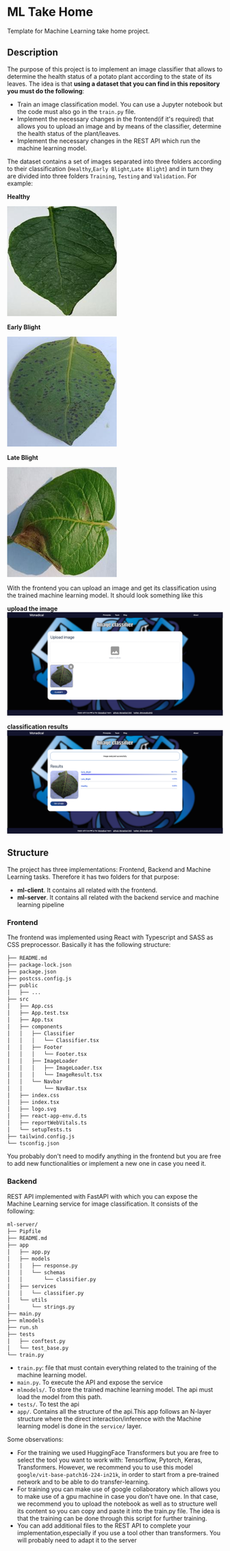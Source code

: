 # ML Take Home
Template for Machine Learning take home project.


## Description

The purpose of this project is to implement an image classifier that allows to determine the health status of a potato plant according to the state of its leaves. The idea is that **using a dataset that you can find in this repository you must do the following**:

 - Train an image classification model. You can use a Jupyter notebook but the code must also go in the `train.py` file. 
 - Implement the necessary changes in the frontend(if it's required) that allows you to upload an image and by means of the classifier, determine the health status of the plant/leaves. 
 - Implement  the necessary changes in the  REST API which run the machine learning model. 

The dataset contains a set of images separated into three folders according to their classification (`Healthy`,`Early Blight`,`Late Blight`) and in turn they are divided into three folders `Training`, `Testing` and `Validation`. For example:

**Healthy**

![](./images/Healthy_1.jpg)

**Early Blight**

![](./images/Early_Blight_3.jpg)

**Late Blight**

![](./images/Late_Blight_3.jpg)

With the frontend you can upload an image and get its classification using the trained machine learning model. It should look something like this 

**upload the image**
![](./images/frontend.png)

**classification results**
![](./images/frontend2.png)

## Structure

The project has three implementations: Frontend, Backend and Machine Learning tasks. Therefore it has two folders for that purpose:

 - **ml-client**. It contains all related with the frontend.
 - **ml-server**. It contains all related with the backend service and machine learning pipeline

 ### Frontend

 The frontend was implemented using React with Typescript and SASS as CSS preprocessor. Basically it has the following structure:

 ```
├── README.md
├── package-lock.json
├── package.json
├── postcss.config.js
├── public
│   ├── ...
├── src
│   ├── App.css
│   ├── App.test.tsx
│   ├── App.tsx
│   ├── components
│   │   ├── Classifier
│   │   │   └── Classifier.tsx
│   │   ├── Footer
│   │   │   └── Footer.tsx
│   │   ├── ImageLoader
│   │   │   ├── ImageLoader.tsx
│   │   │   └── ImageResult.tsx
│   │   └── Navbar
│   │       └── NavBar.tsx
│   ├── index.css
│   ├── index.tsx
│   ├── logo.svg
│   ├── react-app-env.d.ts
│   ├── reportWebVitals.ts
│   └── setupTests.ts
├── tailwind.config.js
└── tsconfig.json
 ```

You probably don't need to modify anything in the frontend but you are free to add new functionalities or implement a new one in case you need it.

 ### Backend

REST API implemented with FastAPI with which you can expose the Machine Learning service for image classification. It consists of the following:

```
ml-server/
├── Pipfile
├── README.md
├── app
│   ├── app.py
│   ├── models
│   │   ├── response.py
│   │   └── schemas
│   │       └── classifier.py
│   ├── services
│   │   └── classifier.py
│   └── utils
│       └── strings.py
├── main.py
├── mlmodels
├── run.sh
├── tests
│   ├── conftest.py
│   └── test_base.py
└── train.py
```

- `train.py`: file that must contain everything related to the training of the machine learning model. 
- `main.py`. To execute the API and expose the service
- `mlmodels/`. To store the trained machine learning model. The api must load the model from this path.
- `tests/`. To test the api
- `app/`. Contains all the structure of the api.This app follows an N-layer structure where the direct interaction/inference with the Machine learning model is done in the `service/` layer. 

Some observations:

- For the training we used HuggingFace Transformers but you are free to select the tool you want to work with: Tensorflow, Pytorch, Keras, Transformers. However, we recommend you to use this model `google/vit-base-patch16-224-in21k`, in order to start from a pre-trained network and to be able to do transfer-learning.
- For training you can make use of google collaboratory which allows you to make use of a gpu machine in case you don't have one. In that case, we recommend you to upload the notebook as well as to structure well its content so you can copy and paste it into the train.py file. The idea is that the training can be done through this script for further training.
- You can add additional files to the REST API to complete your implementation,especially if you use a tool other than transformers. You will probably need to adapt it to the server


